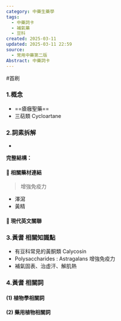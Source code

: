 ```yaml
---
category: 中藥生藥學
tags:
  - 中藥詞卡
  - 補氣藥
  - 豆科
created: 2025-03-11
updated: 2025-03-11 22:59
source:
  - 常用中藥第二版
Abstract: 中藥詞卡
---
```

#首刷
### 1.概念

- ==瘡癰聖藥==
- 三萜類 Cycloartane

### 2.詞素拆解
- 

**完整結構：**


#### 📌 相關藥材連結
> 增強免疫力

- 澤瀉
- 黃精



#### 🌿 現代英文關聯




### 3.黃耆 相關知識點
- 有豆科常見的黃酮類 Calycosin
- Polysaccharides : Astragalans 增強免疫力
- 補氣固表、治虛汗、解肌熱

### 4.黃耆 相關詞
#### (1) 植物學相關詞




#### (2) 藥用植物相關詞


